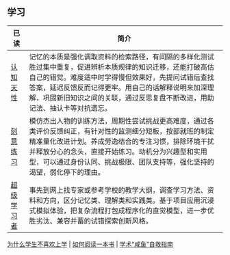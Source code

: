 ## 学习<!-- {docsify-ignore-all} -->


| 已读                                   | 简介                                                                                                                                                                                                                                                                                   |
| -------------------------------------- | -------------------------------------------------------------------------------------------------------------------------------------------------------------------------------------------------------------------------------------------------------------------------------------- |
| [认知天性](/读书/学习/认知天性.md)     | 记忆的本质是强化调取资料的检索路径，有间隔的多样化测试胜过集中重复，促进辨析本质规律的知识迁移，还能打破高估自己的错觉。难度适中时学得慢但效果好，先提问试错后查找答案，延迟反馈反而记得更牢。用自己的话解释说明来加深理解，巩固新旧知识之间的关联，通过反思复盘不断改进，用助记法、抽认卡等对抗遗忘。                                             |
| [刻意练习](读书/学习/刻意练习.md)      | 模仿杰出人物的训练方法，周期性尝试挑战更高难度，通过各类评价反馈纠正，有针对性的监测细分短板，按部就班的制定精准量化改进计划。养成劳逸结合的专注习惯，排除环境干扰并释放分心的念头，直接开始练习。动机分为兴趣型和实用型，可以通过身份认同、挑战极限、团队支持等，强化坚持的渴望，弱化停下的理由。                                                                                                                                             |
| [超级学习者](/读书/学习/超级学习者.md) | 事先到网上找专家或参考学校的教学大纲，调查学习方法、资料和方向，区分记忆类、理解类和实践类。基于项目应用沉浸式模拟体验，把复杂流程打包成程序化的直觉模型，进一步优胜劣汰、兼容并蓄的试错探索创新风格。 |


[为什么学生不喜欢上学](读书/学习/为什么学生不喜欢上学.md) | [如何阅读一本书](/读书/学习/如何阅读一本书.md)  | [学术“咸鱼”自救指南](/读书/学习/学术“咸鱼”自救指南.md)

